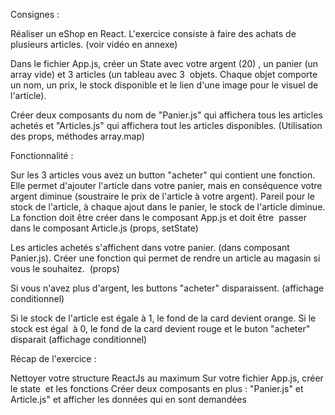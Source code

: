 Consignes : 

Réaliser un eShop en React. L'exercice consiste à faire des achats de plusieurs articles. (voir vidéo en annexe)   

 Dans le fichier App.js, créer un State avec votre argent (20) , un panier (un array vide) et 3 articles (un tableau avec 3  objets. Chaque objet comporte un nom, un prix, le stock disponible et le lien d'une image pour le visuel de l'article).

Créer deux composants du nom de "Panier.js" qui affichera tous les articles achetés et "Articles.js" qui affichera tout les articles disponibles. (Utilisation des props, méthodes array.map)

Fonctionnalité : 

Sur les 3 articles vous avez un button "acheter" qui contient une fonction. Elle permet d'ajouter l'article dans votre panier, mais en conséquence votre argent diminue (soustraire le prix de l'article à votre argent). Pareil pour le stock de l'article, à chaque ajout dans le panier, le stock de l'article diminue. La fonction doit être créer dans le composant App.js et doit être  passer dans le composant Article.js (props, setState)

Les articles achetés s'affichent dans votre panier. (dans composant Panier.js). Créer une fonction qui permet de rendre un article au magasin si vous le souhaitez.  (props)

Si vous n'avez plus d'argent, les buttons "acheter" disparaissent. (affichage conditionnel)

Si le stock de l'article est égale à 1, le fond de la card devient orange. Si le stock est égal  à 0, le fond de la card devient rouge et le buton "acheter" disparait (affichage conditionnel)

Récap de l'exercice : 

Nettoyer votre structure ReactJs au maximum Sur votre fichier App.js, créer le state  et les fonctions Créer deux composants en plus : "Panier.js" et Article.js" et afficher les données qui en sont demandées 